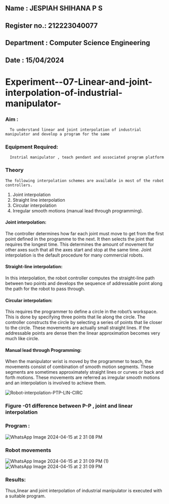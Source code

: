 ## Name        : JESPIAH SHIHANA P S
## Register no.: 212223040077
## Department  : Computer Science Engineering
## Date        : 15/04/2024

# Experiment--07-Linear-and-joint-interpolation-of-industrial-manipulator-

### Aim :
      To understand linear and joint interpolation of industrial manipulator and develop a program for the same 
      
### Equipment Required: 
      Instrial manipulator , teach pendant and associated program platform 
      
### Theory 
    The following interpolation schemes are available in most of the robot controllers.
1. Joint interpolation
2. Straight line interpolation
3. Circular interpolation
4. Irregular smooth motions (manual lead through programming).
#### Joint interpolation: 
The controller determines how far each joint must move to get from the first point defined in the programme to the next. It then selects the joint that
requires the longest time. This determines the amount of movement for other axes such that all the axes start and stop at the same time. Joint interpolation is the default procedure for many commercial robots.

#### Straight-line interpolation: 
In this interpolation, the robot controller computes the straight-line path between two points and develops the sequence of addressable point along the path for the robot to pass through.

#### Circular interpolation: 
This requires the programmer to define a circle in the
robot’s workspace. This is done by specifying three points that lie along the circle. The controller constructs the circle by selecting a series of points that lie closer to the circle. These movements are actually small straight lines. If the addressable points are dense then the linear approximation becomes very much like circle.


#### Manual lead through Programming: 
When the manipulator wrist is moved by the programmer to teach, the movements consist of combination of smooth motion segments. These segments are sometimes approximately straight lines or curves or back and forth motions. These movements are referred as irregular smooth motions and an interpolation is involved to achieve them.




![Robot-interpolation-PTP-LIN-CIRC](https://user-images.githubusercontent.com/36288975/201615171-d0886aaa-8220-4b0c-8a1d-3d8a5c69c76a.png)

### Figure -01 difference between P-P , joint and linear interpolation 


### Program : 
![WhatsApp Image 2024-04-15 at 2 31 08 PM](https://github.com/Jespiahshihana/Experiment--07-Linear-and-joint-interpolation-of-industrial-manipulator-/assets/144718286/5239bdfd-c739-47f7-8e8d-1dd84cc985eb)








### Robot movements 

![WhatsApp Image 2024-04-15 at 2 31 09 PM (1)](https://github.com/Jespiahshihana/Experiment--07-Linear-and-joint-interpolation-of-industrial-manipulator-/assets/144718286/9749712a-784b-4379-9d44-18214d50cf5d)
![WhatsApp Image 2024-04-15 at 2 31 09 PM](https://github.com/Jespiahshihana/Experiment--07-Linear-and-joint-interpolation-of-industrial-manipulator-/assets/144718286/3fdce28e-a282-4bf2-abe6-5dd55082f474)


### Results:  
Thus,linear and joint interpolation of industrial manipulator is executed with a suitable program.
